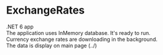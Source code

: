 # ExchangeRates

.NET 6 app</br>
The application uses InMemory database. It's ready to run.</br>
Currency exchange rates are downloading in the background.</br>
The data is display on main page (../)
